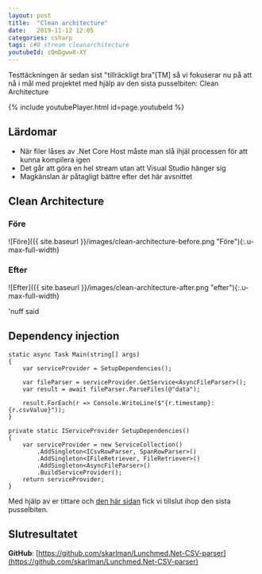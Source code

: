 ```yaml
---
layout: post
title:  "Clean architecture"
date:   2019-11-12 12:05
categories: csharp
tags: c#8 stream cleanarchitecture
youtubeId: zQmDgww8-XY
---
```


Testtäckningen är sedan sist "tillräckligt bra"\[TM] så vi fokuserar nu på att nå i mål med projektet med hjälp av den sista pusselbiten: Clean Architecture

{% include youtubePlayer.html id=page.youtubeId %}

## Lärdomar 
* När filer låses av .Net Core Host måste man slå ihjäl processen för att kunna kompilera igen
* Det går att göra en hel stream utan att Visual Studio hänger sig
* Magkänslan är påtagligt bättre efter det här avsnittet
    
## Clean Architecture

### Före
![Före]({{ site.baseurl }}/images/clean-architecture-before.png "Före"){:.u-max-full-width}

### Efter
![Efter]({{ site.baseurl }}/images/clean-architecture-after.png "efter"){:.u-max-full-width}

'nuff said

## Dependency injection
```
static async Task Main(string[] args)
{
    var serviceProvider = SetupDependencies();

    var fileParser = serviceProvider.GetService<AsyncFileParser>();
    var result = await fileParser.ParseFiles(@"data");

    result.ForEach(r => Console.WriteLine($"{r.timestamp}: {r.csvValue}"));
}

private static IServiceProvider SetupDependencies()
{
    var serviceProvider = new ServiceCollection()
        .AddSingleton<ICsvRowParser, SpanRowParser>()
        .AddSingleton<IFileRetriever, FileRetriever>()
        .AddSingleton<AsyncFileParser>()
        .BuildServiceProvider();
    return serviceProvider;
}
```

Med hjälp av er tittare och [den här sidan](https://andrewlock.net/using-dependency-injection-in-a-net-core-console-application/) fick vi tillslut ihop den sista pusselbiten.

## Slutresultatet
**GitHub**: [https://github.com/skarlman/Lunchmed.Net-CSV-parser](https://github.com/skarlman/Lunchmed.Net-CSV-parser)


